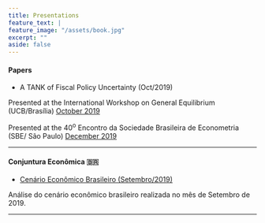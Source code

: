 ```yaml
---
title: Presentations
feature_text: |
feature_image: "/assets/book.jpg"
excerpt: ""
aside: false
---
```


#### Papers

- A TANK of Fiscal Policy Uncertainty (Oct/2019)

Presented at the International Workshop on General Equilibrium (UCB/Brasília) [October 2019](/files/TANKF_WGEUCB_oct2019.pdf)

Presented at the 40<sup>o</sup>  Encontro da Sociedade Brasileira de Econometria (SBE/ São Paulo) [December 2019](/files/TANK_SBE_dez2019.pdf)

___

#### Conjuntura Econômica 🇧🇷

- [Cenário Econômico Brasileiro (Setembro/2019)](/files/conjunturaEcon.pdf)

Análise do cenário econômico brasileiro realizada no mês de Setembro de 2019.

___
